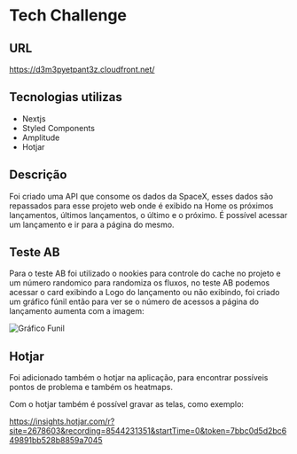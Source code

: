 # Tech Challenge

## URL

https://d3m3pyetpant3z.cloudfront.net/

## Tecnologias utilizas

- Nextjs
- Styled Components
- Amplitude
- Hotjar

## Descrição

Foi criado uma API que consome os dados da SpaceX, esses dados são repassados para esse projeto web onde é exibido na Home os próximos lançamentos, últimos lançamentos, o último e o próximo. É possível acessar um lançamento e ir para a página do mesmo.

## Teste AB

Para o teste AB foi utilizado o nookies para controle do cache no projeto e um número randomico para randomiza os fluxos, no teste AB podemos acessar o card exibindo a Logo do lançamento ou não exibindo, foi criado um gráfico fúnil então para ver se o número de acessos a página do lançamento aumenta com a imagem:


![Gráfico Funil](https://user-images.githubusercontent.com/28323438/139604127-6b4ba84a-2625-4efa-bd93-baf439cae8f4.png)

## Hotjar

Foi adicionado também o hotjar na aplicação, para encontrar possíveis pontos de problema e também os heatmaps.

Com o hotjar também é possível gravar as telas, como exemplo:

https://insights.hotjar.com/r?site=2678603&recording=8544231351&startTime=0&token=7bbc0d5d2bc649891bb528b8859a7045
